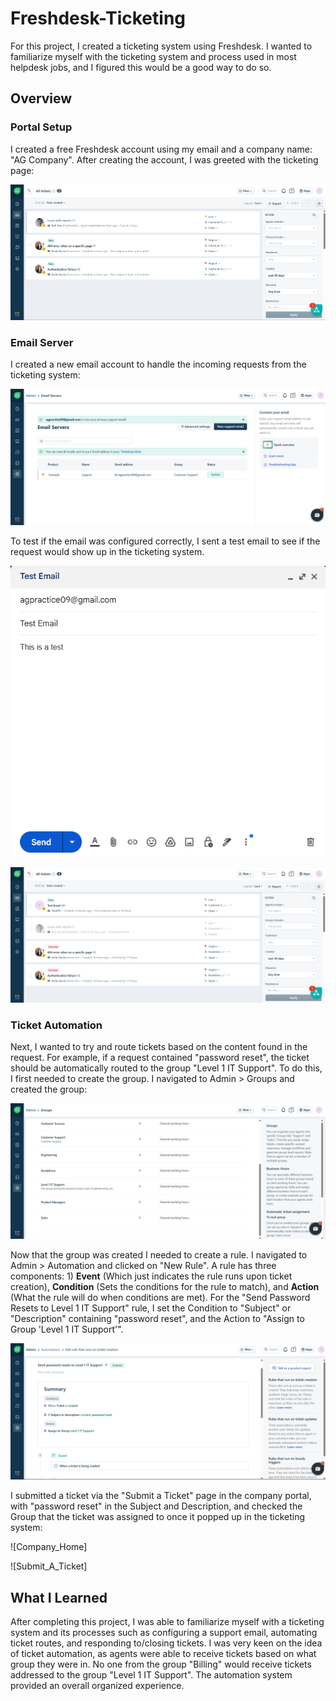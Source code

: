 # Freshdesk-Ticketing
For this project, I created a ticketing system using Freshdesk. I wanted to familiarize myself with the ticketing system and process used in most helpdesk jobs, and I figured this would be a good way to do so.

## Overview

### Portal Setup
I created a free Freshdesk account using my email and a company name: "AG Company". After creating the account, I was greeted with the ticketing page:

![Ticket_Dashboard](/images/Ticket_Dashboard.png)

### Email Server
I created a new email account to handle the incoming requests from the ticketing system: 

![Support Email](/images/Support_Email.png)

To test if the email was configured correctly, I sent a test email to see if the request would show up in the ticketing system. 

![Test_Email](/images/Test_Email.png)

![Test_Email_Success](/images/Test_Email_Success.png)

### Ticket Automation
Next, I wanted to try and route tickets based on the content found in the request. For example, if a request contained "password reset", the ticket should be automatically routed to the group "Level 1 IT Support". To do this, I first needed to create the group. I navigated to Admin > Groups and created the group:

![Group_Creation](/images/Group_Creation.png)

Now that the group was created I needed to create a rule. I navigated to Admin > Automation and clicked on "New Rule". A rule has three components: 1) **Event** (Which just indicates the rule runs upon ticket creation), **Condition** (Sets the conditions for the rule to match), and **Action** (What the rule will do when conditions are met). For the "Send Password Resets to Level 1 IT Support" rule, I set the Condition to "Subject" or "Description" containing "password reset", and the Action to "Assign to Group 'Level 1 IT Support'".

![Password_Reset_Rule](/images/Password_Reset_Rule.png)

I submitted a ticket via the "Submit a Ticket" page in the company portal, with "password reset" in the Subject and Description, and checked the Group that the ticket was assigned to once it popped up in the ticketing system:

![Company_Home]

![Submit_A_Ticket]

## What I Learned
After completing this project, I was able to familiarize myself with a ticketing system and its processes such as configuring a support email, automating ticket routes, and responding to/closing tickets. I was very keen on the idea of ticket automation, as agents were able to receive tickets based on what group they were in. No one from the group "Billing" would receive tickets addressed to the group "Level 1 IT Support". The automation system provided an overall organized experience.
